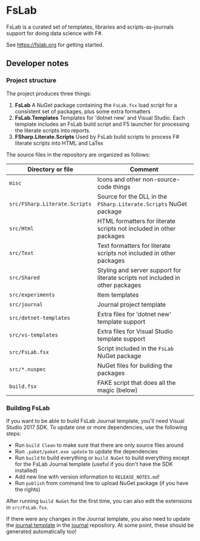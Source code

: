 FsLab
=====

FsLab is a curated set of templates, libraries and scripts-as-journals support for doing
data science with F#.

See https://fslab.org for getting started.

Developer notes
---------------

### Project structure

The project produces three things:

 1. **FsLab** A NuGet package containing the `FsLab.fsx` load script for a consistent set of packages, plus some extra formatters
 2. **FsLab.Templates** Templates for 'dotnet new' and Visual Studio. Each template includes an FsLab build script and F5 launcher for processing the literate scripts into reports.
 3. **FSharp.Literate.Scripts** Used by FsLab build scripts to process F# literate scripts into HTML and LaTex

The source files in the repository are organized as follows:

| Directory or file  | Comment
|--------------------|---------------
| `misc`             | Icons and other non-source-code things
| `src/FSharp.Literate.Scripts` | Source for the DLL in the `FSharp.Literate.Scripts` NuGet package
| `src/Html`         | HTML formatters for literate scripts not included in other packages
| `src/Text`         | Text formatters for literate scripts not included in other packages
| `src/Shared`       | Styling and server support for literate scripts not included in other packages
| `src/experiments`  | Item templates
| `src/journal`      | Journal project template
| `src/dotnet-templates` | Extra files for 'dotnet new' template support
| `src/vs-templates` | Extra files for Visual Studio template support
| `src/FsLab.fsx`    | Script included in the `FsLab` NuGet package
| `src/*.nuspec`     | NuGet files for building the packages
| `build.fsx`        | FAKE script that does all the magic (below)

### Building FsLab

If you want to be able to build FsLab Journal template, you'll need Visual Studio 2017 SDK.
To update one or more dependencies, use the following steps:

* Run `build Clean` to make sure that there are only source files around
* Run `.paket/paket.exe update` to update the dependencies
* Run `build` to build everything or `build NuGet` to build everything except for
  the FsLab Journal template (useful if you don't have the SDK installed)
* Add new line with version information to `RELEASE_NOTES.md`!
* Run `publish` from command line to upload NuGet package (if you have the rights)

After running `build NuGet` for the first time, you can also edit the
extensions in `src/FsLab.fsx`. 

If there were any changes in the Journal template, you also need to update the
[journal template](https://github.com/fslaborg/journal/tree/journal) in the
[journal](https://github.com/fslaborg/journal) repository. At some
point, these should be generated automatically too!
